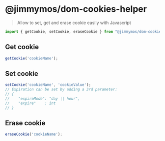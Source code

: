 # @jimmymos/dom-cookies-helper

> Allow to set, get and erase cookie easily with Javascript

```js
import { getCookie, setCookie, eraseCookie } from "@jimmymos/dom-cookies-helper"
```

## Get cookie
```js
getCookie('cookieName');
```

## Set cookie
```js
setCookie('cookieName', 'cookieValue');
// Expiration can be set by adding a 3rd parameter:
// {
//    "expireMode": "day || hour",
//    "expire"    : int
// }
```

## Erase cookie
```js
eraseCookie('cookieName');
```